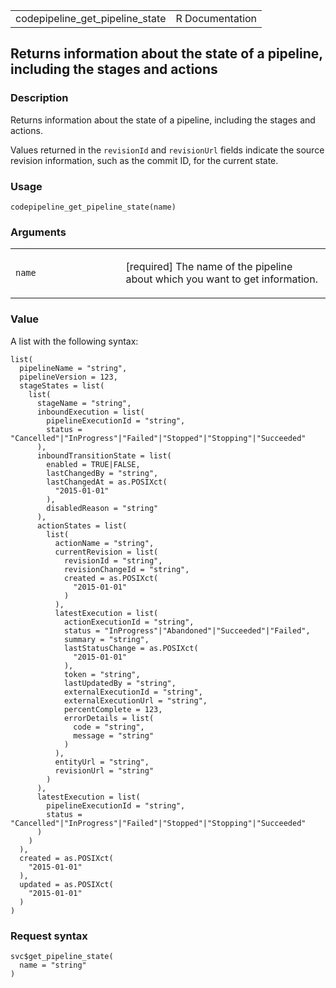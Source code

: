 <table style="width: 100%;">
<tbody>
<tr class="odd">
<td>codepipeline_get_pipeline_state</td>
<td style="text-align: right;">R Documentation</td>
</tr>
</tbody>
</table>

## Returns information about the state of a pipeline, including the stages and actions

### Description

Returns information about the state of a pipeline, including the stages
and actions.

Values returned in the `revisionId` and `revisionUrl` fields indicate
the source revision information, such as the commit ID, for the current
state.

### Usage

    codepipeline_get_pipeline_state(name)

### Arguments

<table>
<colgroup>
<col style="width: 35%" />
<col style="width: 65%" />
</colgroup>
<tbody>
<tr class="odd">
<td><code id="codepipeline_get_pipeline_state_:_name">name</code></td>
<td><p>[required] The name of the pipeline about which you want to get
information.</p></td>
</tr>
</tbody>
</table>

### Value

A list with the following syntax:

    list(
      pipelineName = "string",
      pipelineVersion = 123,
      stageStates = list(
        list(
          stageName = "string",
          inboundExecution = list(
            pipelineExecutionId = "string",
            status = "Cancelled"|"InProgress"|"Failed"|"Stopped"|"Stopping"|"Succeeded"
          ),
          inboundTransitionState = list(
            enabled = TRUE|FALSE,
            lastChangedBy = "string",
            lastChangedAt = as.POSIXct(
              "2015-01-01"
            ),
            disabledReason = "string"
          ),
          actionStates = list(
            list(
              actionName = "string",
              currentRevision = list(
                revisionId = "string",
                revisionChangeId = "string",
                created = as.POSIXct(
                  "2015-01-01"
                )
              ),
              latestExecution = list(
                actionExecutionId = "string",
                status = "InProgress"|"Abandoned"|"Succeeded"|"Failed",
                summary = "string",
                lastStatusChange = as.POSIXct(
                  "2015-01-01"
                ),
                token = "string",
                lastUpdatedBy = "string",
                externalExecutionId = "string",
                externalExecutionUrl = "string",
                percentComplete = 123,
                errorDetails = list(
                  code = "string",
                  message = "string"
                )
              ),
              entityUrl = "string",
              revisionUrl = "string"
            )
          ),
          latestExecution = list(
            pipelineExecutionId = "string",
            status = "Cancelled"|"InProgress"|"Failed"|"Stopped"|"Stopping"|"Succeeded"
          )
        )
      ),
      created = as.POSIXct(
        "2015-01-01"
      ),
      updated = as.POSIXct(
        "2015-01-01"
      )
    )

### Request syntax

    svc$get_pipeline_state(
      name = "string"
    )
